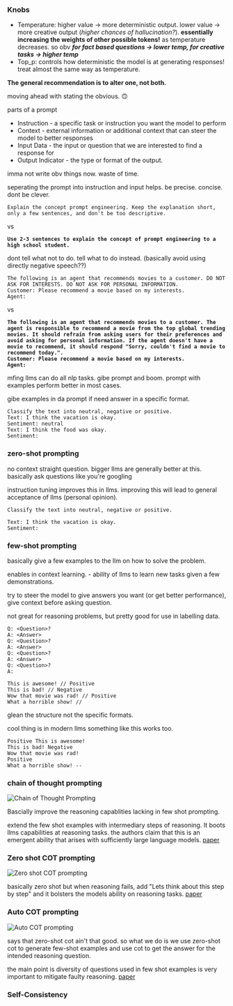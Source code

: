 ### Knobs

- Temperature: higher value -> more deterministic output. lower value -> more creative output (_higher chances of hallucination?_). **essentially increasing the weights of other possible tokens!** as temperature decreases. so obv _**for fact based questions -> lower temp, for creative tasks -> higher temp**_
- Top_p: controls how deterministic the model is at generating responses! treat almost the same way as temperature.

**The general recommendation is to alter one, not both.**


moving ahead with stating the obvious. 🙃

parts of a prompt
- Instruction - a specific task or instruction you want the model to perform
- Context - external information or additional context that can steer the model to better responses
- Input Data - the input or question that we are interested to find a response for
- Output Indicator - the type or format of the output.

imma not write obv things now. waste of time.

seperating the prompt into instruction and input helps.
be precise. concise. dont be clever.

```
Explain the concept prompt engineering. Keep the explanation short, only a few sentences, and don't be too descriptive.
```
 vs
<strong>
```
Use 2-3 sentences to explain the concept of prompt engineering to a high school student.
```
</strong>

dont tell what not to do. tell what to do instead. (basically avoid using directly negative speech??)

```
The following is an agent that recommends movies to a customer. DO NOT ASK FOR INTERESTS. DO NOT ASK FOR PERSONAL INFORMATION.
Customer: Please recommend a movie based on my interests.
Agent: 
```
 vs
<strong>
```
The following is an agent that recommends movies to a customer. The agent is responsible to recommend a movie from the top global trending movies. It should refrain from asking users for their preferences and avoid asking for personal information. If the agent doesn't have a movie to recommend, it should respond "Sorry, couldn't find a movie to recommend today.".
Customer: Please recommend a movie based on my interests.
Agent:
```
</strong>

mfing llms can do all nlp tasks. gibe prompt and boom. prompt with examples perform better in most cases.

gibe examples in da prompt if need answer in a specific format.

```
Classify the text into neutral, negative or positive. 
Text: I think the vacation is okay.
Sentiment: neutral 
Text: I think the food was okay. 
Sentiment:
```


### zero-shot prompting

no context straight question. bigger llms are generally better at this. basically ask questions like you're googling

instruction tuning improves this in llms. improving this will lead to general acceptance of llms (personal opinion).

```
Classify the text into neutral, negative or positive. 

Text: I think the vacation is okay.
Sentiment:
```

### few-shot prompting
basically give a few examples to the llm on how to solve the problem.

enables in context learning. - ability of llms to learn new tasks given a few demonstrations.

try to steer the model to give answers you want (or get better performance), give context before asking question.

not great for reasoning problems, but pretty good for use in labelling data.

```
Q: <Question>?
A: <Answer>
Q: <Question>?
A: <Answer>
Q: <Question>?
A: <Answer>
Q: <Question>?
A:
```

```
This is awesome! // Positive
This is bad! // Negative
Wow that movie was rad! // Positive
What a horrible show! //
```

glean the structure not the specific formats.

cool thing is in modern llms something like this works too.

```
Positive This is awesome! 
This is bad! Negative
Wow that movie was rad!
Positive
What a horrible show! --
```
                 
### chain of thought prompting

![Chain of Thought Prompting](/media/cot.webp "chain of thought prompting")

Bascially improve the reasoning capablities lacking in few shot prompting.

extend the few shot examples with intermediary steps of reasoning.
It boots llms capabilities at reasoning tasks.
the authors claim that this is an emergent ability that arises with sufficiently large language models.
[paper](https://arxiv.org/abs/2201.11903)

### Zero shot COT prompting
![Zero shot COT prompting](/media/zero-cot.webp "zero-shot cot prompting")

basically zero shot but when reasoning fails, add "Lets think about this step by step" and it bolsters the models ability on reasoning tasks.
[paper](https://arxiv.org/pdf/2205.11916.pdf)

### Auto COT prompting
![Auto COT prompting](/media/auto-cot.webp "auto cot prompting")

says that zero-shot cot ain't that good. so what we do is we use zero-shot cot to generate few-shot examples and use cot to get the answer for the intended reasoning question.

the main point is diversity of questions used in few shot examples is very important to mitigate faulty reasoning.
[paper](https://arxiv.org/pdf/2210.03493.pdf)

### Self-Consistency



